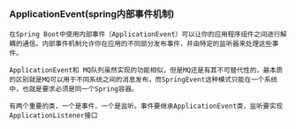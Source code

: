 ### ApplicationEvent(spring内部事件机制)

~~~
在Spring Boot中使用内部事件（ApplicationEvent）可以让你的应用程序组件之间进行解耦的通信。内部事件机制允许你在应用的不同部分发布事件，并由特定的监听器来处理这些事件。
~~~

~~~
ApplicationEvent和 MQ队列虽然实现的功能相似，但是MQ还是有其不可替代性的，最本质的区别就是MQ可以用于不同系统之间的消息发布，而SpringEvent这种模式只能在一个系统中，也就是要求必须是同一个Spring容器。
~~~

~~~
有两个重要的类，一个是事件，一个是监听。事件要继承ApplicationEvent类，监听要实现ApplicationListener接口
~~~
